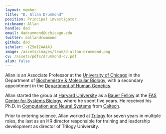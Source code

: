 ```yaml
---
layout: member
title: "D. Allan Drummond"
position: Principal investigator
nickname: Allan
handle: dad
email: dadrummond@uchicago.edu
twitter: dallandrummond
github: dad
scholar: -YZ5mIIAAAAJ
image: /assets/images/team/d-allan-drummond.png
cv: /assets/pdfs/drummond-cv.pdf
alum: false
---
```

Allan is an Associate Professor at the [University of Chicago] in the Department of [Biochemistry & Molecular Biology], with a secondary appointment in the [Department of Human Genetics].

Allan started the group at [Harvard University](http://harvard.edu) as a [Bauer Fellow](http://sysbio.harvard.edu/fellows-0) at the [FAS Center for Systems Biology](http://sysbio.harvard.edu/home), where he spent five years. He received his Ph.D. in [Computation and Neural Systems][CNS] from [Caltech](http://www.caltech.edu).

Prior to entering science, Allan worked at [Trilogy](http://www.trilogy.com) for seven years in multiple roles, the last as an HR director responsible for training and leadership development as director of Trilogy University.

[University of Chicago]: http://www.uchicago.edu
[Biochemistry & Molecular Biology]: http://bmb.uchospitals.edu
[Department of Human Genetics]: http://genes.uchicago.edu
[CNS]: http://www.cns.caltech.edu/
